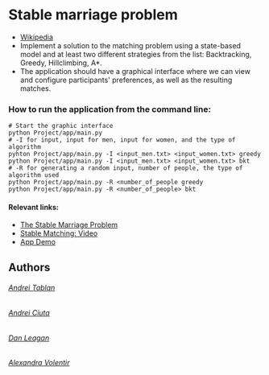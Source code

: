 # Stable marriage problem
- [Wikipedia](https://en.wikipedia.org/wiki/Stable_marriage_problem  "Wikipedia")
- Implement a solution to the matching problem using a state-based model and at least two different strategies from the list: Backtracking, Greedy, Hillclimbing, A*.
- The application should have a graphical interface where we can view and configure participants' preferences, as well as the resulting matches.
### How to run the application from the command line:
```
# Start the graphic interface
python Project/app/main.py
# -I for input, input for men, input for women, and the type of algorithm
pyhton Project/app/main.py -I <input_men.txt> <input_women.txt> greedy
python Project/app/main.py -I <input_men.txt> <input_women.txt> bkt
# -R for generating a random input, number of people, the type of algorithm used
python Project/app/main.py -R <number_of_people greedy
python Project/app/main.py -R <number_of_people> bkt
```
#### Relevant links:
- [The Stable Marriage Problem](https://community.wvu.edu/~krsubramani/courses/fa01/random/lecnotes/lecture5.pdf "The Stable Marriage Problem")
- [Stable Matching: Video](https://www.youtube.com/watch?v=RE5PmdGNgj0 "Stable Matching: Video")
- [App Demo](https://youtu.be/iXtSYavHh7U)
## Authors
###### [Andrei Tablan](https://github.com/andreitablan "Andrei Tablan")
###### [Andrei Ciuta](https://github.com/ciuta)
###### [Dan Leagan](https://github.com/leagan-dan)
###### [Alexandra Volentir](https://github.com/AlexandraVolentir)
